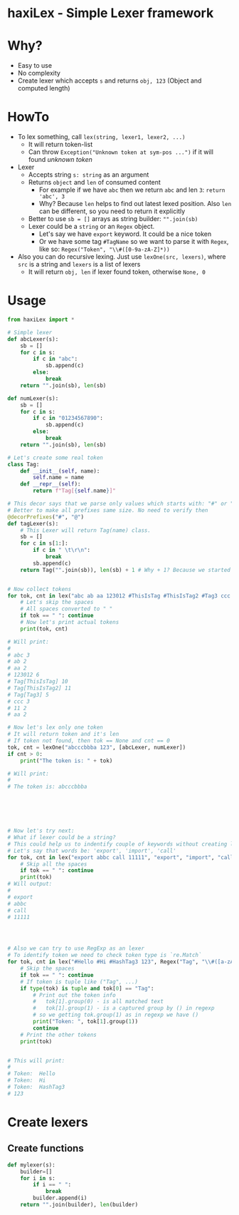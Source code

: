 # haxiLex - Simple Lexer framework

# Why?
* Easy to use
* No complexity
* Create lexer which accepts `s` and returns `obj, 123` (Object and computed length)

# HowTo
* To lex something, call `lex(string, lexer1, lexer2, ...)`
	* It will return token-list
	* Can throw `Exception("Unknown token at sym-pos ...")` if it will found _unknown token_
* Lexer
	* Accepts string `s: string` as an argument
	* Returns `object` and `len` of consumed content
		* For example if we have `abc` then we return `abc` and len `3`: `return 'abc', 3`
		* Why? Because `len` helps to find out latest lexed position. Also `len` can be different, so you need to return it explicitly
	* Better to use `sb = []` arrays as string builder: `"".join(sb)`
    * Lexer could be a `string` or an `Regex` object.
        * Let's say we have `export` keyword. It could be a nice token
        * Or we have some tag `#TagName` so we want to parse it with `Regex`, like so: `Regex("Token", "\\#([0-9a-zA-Z]*))`
* Also you can do recursive lexing. Just use `lexOne(src, lexers)`, where `src` is a string and `lexers` is a list of lexers
	* It will return `obj, len` if lexer found token, otherwise `None, 0`

# Usage
```py
from haxiLex import *

# Simple lexer
def abcLexer(s):
	sb = []
	for c in s:
		if c in "abc":
			sb.append(c)
		else:
			break
	return "".join(sb), len(sb)

def numLexer(s):
	sb = []
	for c in s:
		if c in "01234567890":
			sb.append(c)
		else:
			break
	return "".join(sb), len(sb)

# Let's create some real token
class Tag:
	def __init__(self, name):
		self.name = name
	def __repr__(self):
		return f"Tag[{self.name}]"

# This decor says that we parse only values which starts with: "#" or "@"
# Better to make all prefixes same size. No need to verify then
@decorPrefixes("#", "@")
def tagLexer(s):
	# This Lexer will return Tag(name) class.
	sb = []
	for c in s[1:]:
		if c in " \t\r\n":
			break
		sb.append(c)
	return Tag("".join(sb)), len(sb) + 1 # Why + 1? Because we started from s[1:] pos, and skipped first symbol.


# Now collect tokens
for tok, cnt in lex("abc ab aa 123012 #ThisIsTag #ThisIsTag2 #Tag3 ccc 11 aa", abcLexer, numLexer, tagLexer):
	# Let's skip the spaces
	# All spaces converted to " "
	if tok == " ": continue
	# Now let's print actual tokens
	print(tok, cnt)

# Will print:
#
# abc 3
# ab 2
# aa 2
# 123012 6
# Tag[ThisIsTag] 10
# Tag[ThisIsTag2] 11
# Tag[Tag3] 5
# ccc 3
# 11 2
# aa 2

# Now let's lex only one token
# It will return token and it's len
# If token not found, then tok == None and cnt == 0
tok, cnt = lexOne("abcccbbba 123", [abcLexer, numLexer])
if cnt > 0:
	print("The token is: " + tok)

# Will print:
#
# The token is: abcccbbba






# Now let's try next:
# What if lexer could be a string?
# This could help us to indentify couple of keywords without creating lexers
# Let's say that words be: 'export', 'import', 'call'
for tok, cnt in lex("export abbc call 11111", "export", "import", "call", abcLexer, numLexer):
	# Skip all the spaces
	if tok == " ": continue
	print(tok)
# Will output:
#
# export
# abbc
# call
# 11111




# Also we can try to use RegExp as an lexer
# To identify token we need to check token type is `re.Match`
for tok, cnt in lex("#Hello #Hi #HashTag3 123", Regex("Tag", "\\#([a-zA-Z0-9\\_]*)"), numLexer):
	# Skip the spaces
	if tok == " ": continue
    # If token is tuple like ("Tag", ...)
	if type(tok) is tuple and tok[0] == "Tag":
		# Print out the token info
		#   tok[1].group(0) - is all matched text
		#   tok[1].group(1) - is a captured group by () in regexp
		# so we getting tok.group(1) as in regexp we have ()
		print("Token: ", tok[1].group(1))
		continue
	# Print the other tokens
	print(tok)


# This will print:
#
# Token:  Hello
# Token:  Hi
# Token:  HashTag3
# 123
```

# Create lexers
## Create functions
```py
def mylexer(s):
	builder=[]
	for i in s:
		if i == " ":
			break
		builder.append(i)
	return "".join(builder), len(builder)
```